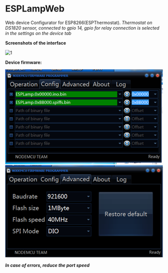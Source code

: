 # ESPLampWeb

Web device Configurator for ESP8266(ESPThermostat).
*Thermostat on DS1820 sensor, connected to gpio 14, gpio for relay connection is selected in the settings on the device tab*

**Screenshots of the interface**

![1](https://github.com/foxvlad/IMG/blob/master/2018-11-20_12-36-25.png)


**Device firmware:**

![1](https://github.com/foxvlad/ESPLampWeb/blob/master/2018-11-08_22-00-11.png)
![2](https://github.com/foxvlad/ESPLampWeb/blob/master/2018-11-08_22-00-23.png)

***In case of errors, reduce the port speed***
